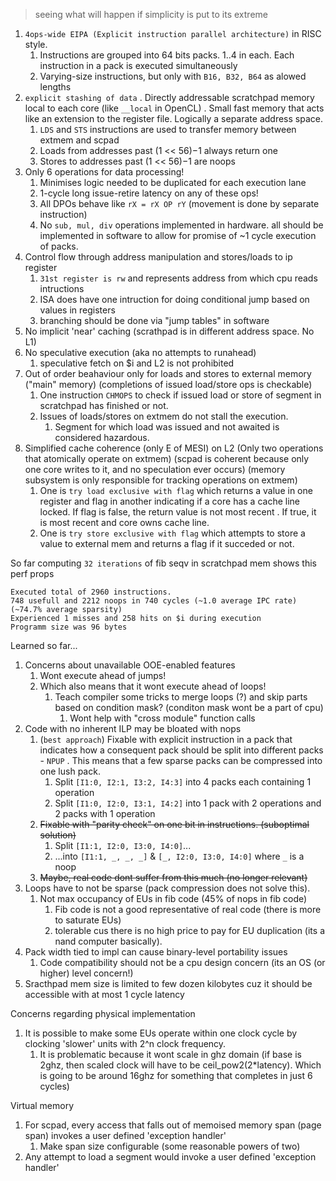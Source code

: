 > seeing what will happen if simplicity is put to its extreme


1. `4ops-wide EIPA (Explicit instruction parallel architecture)` in RISC style.
   1. Instructions are grouped into 64 bits packs. 1..4 in each. Each instruction in a pack is executed simultaneously
   2. Varying-size instructions, but only with `B16, B32, B64` as alowed lengths
2. `explicit stashing of data` . Directly addressable scratchpad memory local to each core (like `__local` in OpenCL) . Small fast memory that acts like an extension to the register file. Logically a separate address space.
   1. `LDS` and `STS` instructions are used to transfer memory between extmem and scpad
   2. Loads from addresses past (1 << 56)−1 always return one
   3. Stores to addresses past (1 << 56)−1 are noops
3. Only 6 operations for data processing!
   1. Minimises logic needed to be duplicated for each execution lane
   2. 1-cycle long issue-retire latency on any of these ops!
   3. All DPOs behave like `rX = rX OP rY` (movement is done by separate instruction)
   4. No `sub, mul, div` operations implemented in hardware. all should be implemented in software to allow for promise of ~1 cycle execution of packs.
4. Control flow through address manipulation and stores/loads to ip register
   1. `31st register is rw` and represents address from which cpu reads intructions
   2. ISA does have one intruction for doing conditional jump based on values in registers
   3. branching should be done via "jump tables" in software
5. No implicit 'near' caching (scrathpad is in different address space. No L1)
6. No speculative execution (aka no attempts to runahead)
   1. speculative fetch on $i and L2 is not prohibited
7. Out of order beahaviour only for loads and stores to external memory ("main" memory) (completions of issued load/store ops is checkable)
   1. One instruction `CHMOPS` to check if issued load or store of segment in scratchpad has finished or not.
   2. Issues of loads/stores on extmem do not stall the execution.
      1. Segment for which load was issued and not awaited is considered hazardous.
8.  Simplified cache coherence (only E of MESI) on L2 (Only two operations that atomically operate on extmem) (scpad is coherent because only one core writes to it, and no speculation ever occurs) (memory subsystem is only responsible for tracking operations on extmem)
      1. One is `try load exclusive with flag` which returns a value in one register and flag in another indicating if a core has a cache line locked. If flag is false, the return value is not most recent . If true, it is most recent and core owns cache line.
      2. One is `try store exclusive with flag` which attempts to store a value to external mem and returns a flag if it succeded or not.

So far computing `32 iterations` of fib seqv in scratchpad mem shows this perf props
```
Executed total of 2960 instructions.
748 usefull and 2212 noops in 740 cycles (~1.0 average IPC rate) (~74.7% average sparsity)
Experienced 1 misses and 258 hits on $i during execution
Programm size was 96 bytes
```

Learned so far...

1. Concerns about unavailable OOE-enabled features
   1. Wont execute ahead of jumps!
   2. Which also means that it wont execute ahead of loops!
      1. Teach compiler some tricks to merge loops (?) and skip parts based on condition mask? (conditon mask wont be a part of cpu)
         1. Wont help with "cross module" function calls
2. Code with no inherent ILP may be bloated with nops
   1. (`best approach`) Fixable with explicit instruction in a pack that indicates how a consequent pack should be split into different packs - `NPUP` . This means that a few sparse packs can be compressed into one lush pack.
      1. Split `[I1:0, I2:1, I3:2, I4:3]` into 4 packs each containing 1 operation
      2. Split `[I1:0, I2:0, I3:1, I4:2]` into 1 pack with 2 operations and 2 packs with 1 operation
   2. ~~Fixable with "parity check" on one bit in instructions. (suboptimal solution)~~
      1. Split `[I1:1, I2:0, I3:0, I4:0]`...
      2. ...into `[I1:1, _, _, _]` & `[_, I2:0, I3:0, I4:0]` where `_` is a noop
   3. ~~Maybe, real code dont suffer from this much (no longer relevant)~~
3. Loops have to not be sparse (pack compression does not solve this).
   1. Not max occupancy of EUs in fib code (45% of nops in fib code)
      1. Fib code is not a good representative of real code (there is more to saturate EUs)
      2. tolerable cus there is no high price to pay for EU duplication (its a nand computer basically).
4. Pack width tied to impl can cause binary-level portability issues
   1. Code compatibility should not be a cpu design concern (its an OS (or higher) level concern!)
5. Sracthpad mem size is limited to few dozen kilobytes cuz it should be accessible with at most 1 cycle latency



Concerns regarding physical implementation
1. It is possible to make some EUs operate within one clock cycle by clocking 'slower' units with 2^n clock frequency.
   1. It is problematic because it wont scale in ghz domain (if base is 2ghz, then scaled clock will have to be ceil_pow2(2*latency). Which is going to be around 16ghz for something that completes in just 6 cycles)

Virtual memory
1. For scpad, every access that falls out of memoised memory span (page span) invokes a user defined 'exception handler'
   1. Make span size configurable (some reasonable powers of two)
2. Any attempt to load a segment would invoke a user defined 'exception handler'